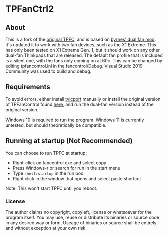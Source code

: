 # TPFanCtrl2

## About

This is a fork of the [original TPFC](https://github.com/ThinkPad-Forum/TPFanControl/tree/master/fancontrol), and is based on [byrnes' dual fan mod](https://github.com/byrnes/TPFanControl). It's updated it to work with two fan devices, such as the X1 Extreme. This has only been tested on X1 Extreme Gen. 1, but it should work on any other dual-fan Thinkpads that are released. The default fan profile that is included is a silent one, with the fans only coming on at 60c. This can be changed by editing tpfancontrol.ini in the fancontrol/Debug. Visual Studio 2019 Community was used to build and debug.

## Requirements

To avoid errors, either install [tvicport](https://www.entechtaiwan.com/dev/port/index.shtm) manually or install the original version of TPFanControl found [here](https://sourceforge.net/projects/tp4xfancontrol/), and run the dual-fan version instead of the original version.

Windows 10 is required to run the program. Windows 11 is currently untested, but should theoretically be compatible.

## Running at startup (Not Recommended)

You can choose to run TPFC at startup:

- Right-click on fancontrol.exe and select copy
- Press Windows-r or search for run in the start menu
- Type `shell:startup` in the run box
- Right click in the window that opens and select paste shortcut

Note: This won't start TPFC until you reboot.


### License
The author claims no copyright, copyleft, license or whatsoever for the program itself. You may use, reuse or distribute its binaries or source code in any desired way or form, Useage of binaries or source shall be entirely and without exception at your own risk.
